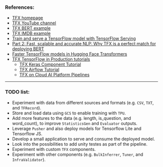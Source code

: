 ### References:
- [TFX homepage](https://www.tensorflow.org/tfx)
- [TFX YouTube channel](https://www.youtube.com/playlist?list=PLQY2H8rRoyvxR15n04JiW0ezF5HQRs_8F)
- [TFX BERT example](https://github.com/tensorflow/tfx/tree/master/tfx/examples/bert)
- [TFX IMDB example](https://github.com/tensorflow/tfx/tree/master/tfx/examples/imdb)
- [Train and serve a TensorFlow model with TensorFlow Serving](https://www.tensorflow.org/tfx/tutorials/serving/rest_simple)
- [Part 2: Fast, scalable and accurate NLP: Why TFX is a perfect match for deploying BERT](https://blog.tensorflow.org/2020/06/part-2-fast-scalable-and-accurate-nlp.html)
- [Faster TensorFlow models in Hugging Face Transformers](https://huggingface.co/blog/tf-serving?utm_campaign=Hugging%2BFace&utm_medium=email&utm_source=Hugging_Face_7)
- [TFX TensorFlow in Production tutorials](https://www.tensorflow.org/tfx/tutorials)
  - [TFX Keras Component Tutorial](https://www.tensorflow.org/tfx/tutorials/tfx/components_keras#pusher)
  - [TFX Airflow Tutorial](https://www.tensorflow.org/tfx/tutorials/tfx/airflow_workshop)
  - [TFX on Cloud AI Platform Pipelines](https://www.tensorflow.org/tfx/tutorials/tfx/cloud-ai-platform-pipelines)

---

### TODO list:
- Experiment with data from different sources and formats (e.g. `CSV`, `TXT`, and `TFRecord`).
- Store and load data using `GCS` to enable training with `TPU`.
- Add more features to the data (e.g. length, is_question, and word_count), to improve `StatisticsGen` and `Evaluator` outputs.
- Leverage `Pusher` and also deploy models for Tensorflow Lite and Tensorflow JS.
- Develop a small application to serve and consume the deployed model.
- Look into the possibilities to add unity testes as part of the pipeline.
- Experiment with custom `TFX` components.
- Experiment with other components (e.g. `BulkInferrer`, `Tuner`, and `InfraValidator`).
